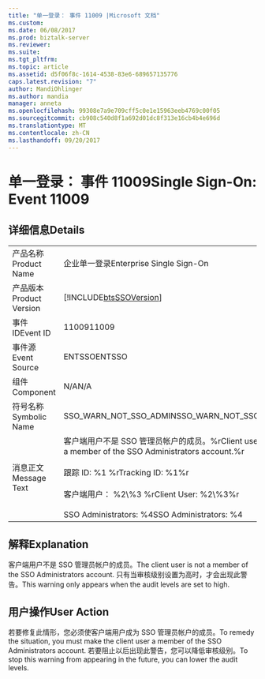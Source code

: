 ```yaml
---
title: "单一登录： 事件 11009 |Microsoft 文档"
ms.custom: 
ms.date: 06/08/2017
ms.prod: biztalk-server
ms.reviewer: 
ms.suite: 
ms.tgt_pltfrm: 
ms.topic: article
ms.assetid: d5f06f8c-1614-4538-83e6-689657135776
caps.latest.revision: "7"
author: MandiOhlinger
ms.author: mandia
manager: anneta
ms.openlocfilehash: 99308e7a9e709cff5c0e1e15963eeb4769c00f05
ms.sourcegitcommit: cb908c540d8f1a692d01dc8f313e16cb4b4e696d
ms.translationtype: MT
ms.contentlocale: zh-CN
ms.lasthandoff: 09/20/2017
---
```

# <a name="single-sign-on-event-11009"></a><span data-ttu-id="8ffd1-102">单一登录： 事件 11009</span><span class="sxs-lookup"><span data-stu-id="8ffd1-102">Single Sign-On: Event 11009</span></span>
## <a name="details"></a><span data-ttu-id="8ffd1-103">详细信息</span><span class="sxs-lookup"><span data-stu-id="8ffd1-103">Details</span></span>  
  
|||  
|-|-|  
|<span data-ttu-id="8ffd1-104">产品名称</span><span class="sxs-lookup"><span data-stu-id="8ffd1-104">Product Name</span></span>|<span data-ttu-id="8ffd1-105">企业单一登录</span><span class="sxs-lookup"><span data-stu-id="8ffd1-105">Enterprise Single Sign-On</span></span>|  
|<span data-ttu-id="8ffd1-106">产品版本</span><span class="sxs-lookup"><span data-stu-id="8ffd1-106">Product Version</span></span>|[!INCLUDE[btsSSOVersion](../includes/btsssoversion-md.md)]|  
|<span data-ttu-id="8ffd1-107">事件 ID</span><span class="sxs-lookup"><span data-stu-id="8ffd1-107">Event ID</span></span>|<span data-ttu-id="8ffd1-108">11009</span><span class="sxs-lookup"><span data-stu-id="8ffd1-108">11009</span></span>|  
|<span data-ttu-id="8ffd1-109">事件源</span><span class="sxs-lookup"><span data-stu-id="8ffd1-109">Event Source</span></span>|<span data-ttu-id="8ffd1-110">ENTSSO</span><span class="sxs-lookup"><span data-stu-id="8ffd1-110">ENTSSO</span></span>|  
|<span data-ttu-id="8ffd1-111">组件</span><span class="sxs-lookup"><span data-stu-id="8ffd1-111">Component</span></span>|<span data-ttu-id="8ffd1-112">N/A</span><span class="sxs-lookup"><span data-stu-id="8ffd1-112">N/A</span></span>|  
|<span data-ttu-id="8ffd1-113">符号名称</span><span class="sxs-lookup"><span data-stu-id="8ffd1-113">Symbolic Name</span></span>|<span data-ttu-id="8ffd1-114">SSO_WARN_NOT_SSO_ADMIN</span><span class="sxs-lookup"><span data-stu-id="8ffd1-114">SSO_WARN_NOT_SSO_ADMIN</span></span>|  
|<span data-ttu-id="8ffd1-115">消息正文</span><span class="sxs-lookup"><span data-stu-id="8ffd1-115">Message Text</span></span>|<span data-ttu-id="8ffd1-116">客户端用户不是 SSO 管理员帐户的成员。%r</span><span class="sxs-lookup"><span data-stu-id="8ffd1-116">Client user is not a member of the SSO Administrators account.%r</span></span><br /><br /> <span data-ttu-id="8ffd1-117">跟踪 ID: %1 %r</span><span class="sxs-lookup"><span data-stu-id="8ffd1-117">Tracking ID: %1%r</span></span><br /><br /> <span data-ttu-id="8ffd1-118">客户端用户： %2\\%3 %r</span><span class="sxs-lookup"><span data-stu-id="8ffd1-118">Client User: %2\\%3%r</span></span><br /><br /> <span data-ttu-id="8ffd1-119">SSO Administrators: %4</span><span class="sxs-lookup"><span data-stu-id="8ffd1-119">SSO Administrators: %4</span></span>|  
  
## <a name="explanation"></a><span data-ttu-id="8ffd1-120">解释</span><span class="sxs-lookup"><span data-stu-id="8ffd1-120">Explanation</span></span>  
 <span data-ttu-id="8ffd1-121">客户端用户不是 SSO 管理员帐户的成员。</span><span class="sxs-lookup"><span data-stu-id="8ffd1-121">The client user is not a member of the SSO Administrators account.</span></span> <span data-ttu-id="8ffd1-122">只有当审核级别设置为高时，才会出现此警告。</span><span class="sxs-lookup"><span data-stu-id="8ffd1-122">This warning only appears when the audit levels are set to high.</span></span>  
  
## <a name="user-action"></a><span data-ttu-id="8ffd1-123">用户操作</span><span class="sxs-lookup"><span data-stu-id="8ffd1-123">User Action</span></span>  
 <span data-ttu-id="8ffd1-124">若要修复此情形，您必须使客户端用户成为 SSO 管理员帐户的成员。</span><span class="sxs-lookup"><span data-stu-id="8ffd1-124">To remedy the situation, you must make the client user a member of the SSO Administrators account.</span></span> <span data-ttu-id="8ffd1-125">若要阻止以后出现此警告，您可以降低审核级别。</span><span class="sxs-lookup"><span data-stu-id="8ffd1-125">To stop this warning from appearing in the future, you can lower the audit levels.</span></span>